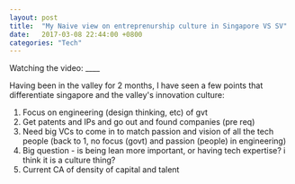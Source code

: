 ```yaml
---
layout: post
title:  "My Naive view on entreprenurship culture in Singapore VS SV"
date:   2017-03-08 22:44:00 +0800
categories: "Tech"
---
```


Watching the video: ____

Having been in the valley for 2 months, I have seen a few points that differentiate singapore and the valley's innovation culture:

1. Focus on engineering (design thinking, etc) of gvt
2. Get patents and IPs and go out and found companies (pre req)
3. Need big VCs to come in to match passion and vision of all the tech people (back to 1, no focus (govt) and passion (people) in engineering)
4. Big question - is being lean more important, or having tech expertise? i think it is a culture thing?
5. Current CA of density of capital and talent
